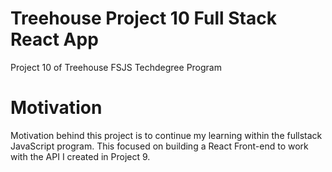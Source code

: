 # Treehouse Project 10 Full Stack React App
 Project 10 of Treehouse FSJS Techdegree Program

# Motivation
Motivation behind this project is to continue my learning within the fullstack JavaScript program. This focused on building a React Front-end to work with the API I created in Project 9.